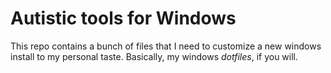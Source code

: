 # Autistic tools for Windows

This repo contains a bunch of files that I need to customize a new
windows install to my personal taste. Basically, my windows *dotfiles*,
if you will.
